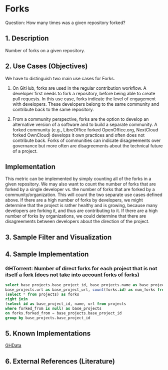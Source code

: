 # Forks

Question: How many times was a given repository forked?

## 1. Description
Number of forks on a given repository. 

## 2. Use Cases (Objectives)
We have to distinguish two main use cases for Forks.

1) On GitHub, forks are used in the regular contribution workflow. A developer first needs to fork a repository, before being able to create pull requests. In this use case, forks indicate the level of engagement with developers. These developers belong to the same community and contribute back to the same repository.

2) From a community perspective, forks are the option to develop an alternative version of a software and to build a separate community. A forked community (e.g., LibreOffice forked OpenOffice.org, NextCloud forked OwnCloud) develops it own practices and often does not contribute back. Forks of communities can indicate disagreements over governance but more often are disagreements about the technical future of a project.

## Implementation 
This metric can be implemented by simply counting all of the forks in a given repository. We may also want to count the number of forks that are forked by a single developer vs. the number of forks that are forked by a community/organization. This will count the two separate use cases defined above. If there are a high number of forks by developers, we might determine that the project is rather healthy and is growing, because many developers are forking it, and thus are contributing to it. If there are a high number of forks by organizations, we could determine that there are disagreements between developers about the direction of the project. 

## 3. Sample Filter and Visualization

## 4. Sample Implementation
### GHTorrent: Number of direct forks for each project that is not itself a fork (does not take into account forks of forks)

```SQL
select base_projects.base_project_id, base_projects.name as base_project_name,
base_projects.url as base_project_url, count(forks.id) as num_forks from
(select * from projects) as forks
right join
(select id as base_project_id, name, url from projects
where forked_from is null) as base_projects
on forks.forked_from = base_projects.base_project_id
group by base_projects.base_project_id
```

## 5. Known Implementations

[GHData](https://github.com/OSSHealth/ghdata)

## 6. External References (Literature)
